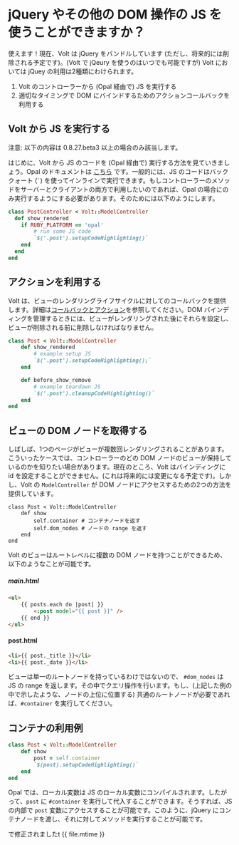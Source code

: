 # jQuery やその他の DOM 操作の JS を使うことができますか？

使えます！現在、Volt は jQuery をバンドルしています (ただし、将来的には削除される予定です)。(Volt で jQeury を使うのはいつでも可能ですが) Volt においては jQuey の利用は2種類にわけられます。

1. Volt のコントローラーから (Opal 経由で) JS を実行する
2. 適切なタイミングで DOM にバインドするためのアクションコールバックを利用する

## Volt から JS を実行する

注意: 以下の内容は 0.8.27.beta3 以上の場合のみ該当します。

はじめに、Volt から JS のコードを  (Opal 経由で) 実行する方法を見ていきましょう。Opal のドキュメントは [こちら](http://opalrb.org/docs/compiled_ruby/) です。一般的には、JS のコードはバッククォート (``` ` ```) を使ってインラインで実行できます。もしコントローラーのメソッドをサーバーとクライアントの両方で利用したいのであれば、Opal の場合にのみ実行するようにする必要があります。そのためには以下のようにします。

```ruby
class PostController < Volt::ModelController
  def show_rendered
    if RUBY_PLATFORM == 'opal'
        # run some JS code
        `$('.post').setupCodeHighlighting()`
    end
  end
end
```

## アクションを利用する

Volt は、ビューのレンダリングライフサイクルに対してのコールバックを提供します。詳細は[コールバックとアクション](../docs/callbacks_and_actions.html)を参照してください。DOM バインディングを管理するときには、ビューがレンダリングされた後にそれらを設定し、ビューが削除される前に削除しなければなりません。

```ruby
class Post < Volt::ModelController
    def show_rendered
        # example setup JS
        `$('.post').setupCodeHighlighting();`
    end

    def before_show_remove
        # example teardown JS
        `$('.post').cleanupCodeHighlighting()`
    end
end
```

## ビューの DOM ノードを取得する

しばしば、1つのページがビューが複数回レンダリングされることがあります。こういったケースでは、コントローラーのどの DOM ノードのビューが保持しているのかを知りたい場合があります。現在のところ、Volt はバインディングに id を設定することができません。(これは将来的には変更になる予定です)。しかし、Volt の ```ModelController``` が DOM ノードにアクセスするための2つの方法を提供しています。

```
class Post < Volt::ModelController
    def show
        self.container # コンテナノードを返す
        self.dom_nodes # ノードの range を返す
    end
end
```

Volt のビューはルートレベルに複数の DOM ノードを持つことができるため、以下のようなことが可能です。

##### main.html

```html
<ul>
    {{ posts.each do |post| }}
        <:post model="{{ post }}" />
    {{ end }}
</ul>
```

#### post.html

```html
<li>{{ post._title }}</li>
<li>{{ post._date }}</li>
```

ビューは単一のルートノードを持っているわけではないので、 ```#dom_nodes``` は JS の range を返します。その中でクエリ操作を行います。もし、(上記した例の中で示したような、ノードの上位に位置する) 共通のルートノードが必要であれば、```#container``` を実行してください。

## コンテナの利用例

```ruby
class Post < Volt::ModelController
    def show
        post = self.container
        `$(post).setupCodeHighlighting()`
    end
end
```

Opal では、ローカル変数は JS のローカル変数にコンパイルされます。したがって、```post``` に ```#container``` を実行して代入することができます。そうすれば、JS の内部で ```post``` 変数にアクセスすることが可能です。このように、jQuery にコンテナノードを渡し、それに対してメソッドを実行することが可能です。

で修正されましたt {{ file.mtime }}
